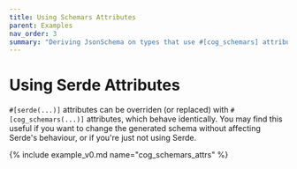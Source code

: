 ```yaml
---
title: Using Schemars Attributes
parent: Examples
nav_order: 3
summary: "Deriving JsonSchema on types that use #[cog_schemars] attributes to customise serialization behaviour."
---
```


# Using Serde Attributes

`#[serde(...)]` attributes can be overriden (or replaced) with `#[cog_schemars(...)]` attributes, which behave identically. You may find this useful if you want to change the generated schema without affecting Serde's behaviour, or if you're just not using Serde.

{% include example_v0.md name="cog_schemars_attrs" %}
